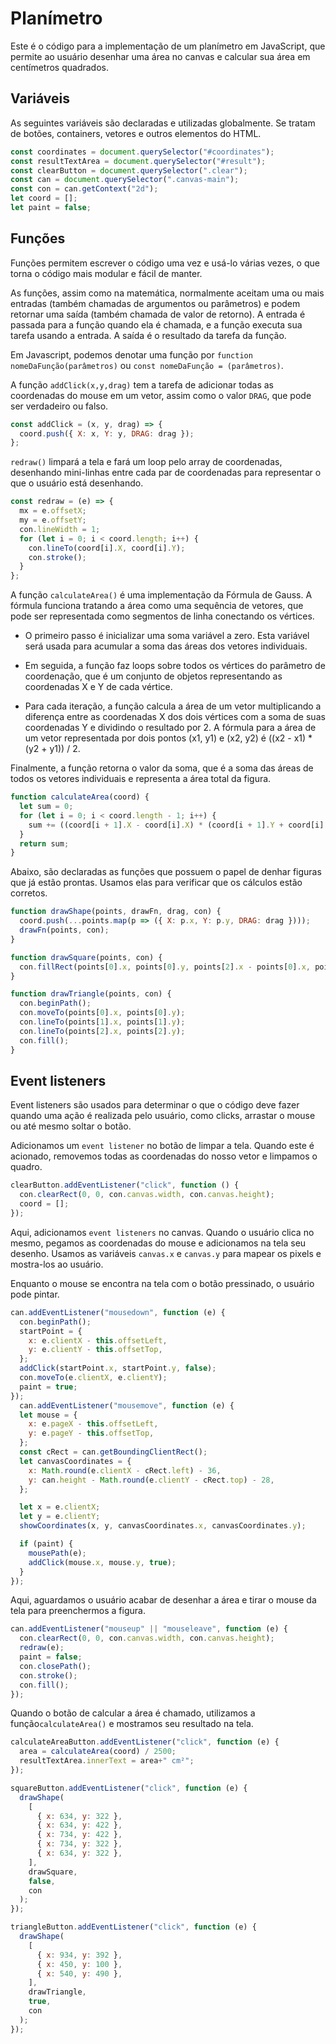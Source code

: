 # Planímetro

Este é o código para a implementação de um planímetro em JavaScript, que permite ao usuário desenhar uma área no canvas e calcular sua área em centímetros quadrados.

## Variáveis

As seguintes variáveis são declaradas e utilizadas globalmente. Se tratam de botões, containers, vetores e outros elementos do HTML.

```js
const coordinates = document.querySelector("#coordinates"); 
const resultTextArea = document.querySelector("#result");
const clearButton = document.querySelector(".clear");
const can = document.querySelector(".canvas-main");
const con = can.getContext("2d");
let coord = [];
let paint = false;
```
## Funções

Funções permitem escrever o código uma vez e usá-lo várias vezes, o que torna o código mais modular e fácil de manter.

As funções, assim como na matemática, normalmente aceitam uma ou mais entradas (também chamadas de argumentos ou parâmetros) e podem retornar uma saída (também chamada de valor de retorno). A entrada é passada para a função quando ela é chamada, e a função executa sua tarefa usando a entrada. A saída é o resultado da tarefa da função.

Em Javascript, podemos denotar uma função por `function nomeDaFunção(parâmetros)` ou `const nomeDaFunção = (parâmetros)`.

A função `addClick(x,y,drag)` tem a tarefa de adicionar todas as coordenadas do mouse em um vetor, assim como o valor `DRAG`, que pode ser verdadeiro ou falso.

```js
const addClick = (x, y, drag) => {
  coord.push({ X: x, Y: y, DRAG: drag });
};
```

`redraw()` limpará a tela e fará um loop pelo array de coordenadas, desenhando mini-linhas entre cada par de coordenadas para representar o que o usuário está desenhando.

```js
const redraw = (e) => {
  mx = e.offsetX;
  my = e.offsetY;
  con.lineWidth = 1;
  for (let i = 0; i < coord.length; i++) {
    con.lineTo(coord[i].X, coord[i].Y);
    con.stroke();
  }
};
```
A função `calculateArea()` é uma implementação da Fórmula de Gauss. A fórmula funciona tratando a área como uma sequência de vetores, que pode ser representada como segmentos de linha conectando os vértices.

- O primeiro passo é inicializar uma soma variável a zero. Esta variável será usada para acumular a soma das áreas dos vetores individuais.

- Em seguida, a função faz loops sobre todos os vértices do parâmetro de coordenação, que é um conjunto de objetos representando as coordenadas X e Y de cada vértice.

- Para cada iteração, a função calcula a área de um vetor multiplicando a diferença entre as coordenadas X dos dois vértices com a soma de suas coordenadas Y e dividindo o resultado por 2. A fórmula para a área de um vetor representada por dois pontos (x1, y1) e (x2, y2) é ((x2 - x1) * (y2 + y1)) / 2.

Finalmente, a função retorna o valor da soma, que é a soma das áreas de todos os vetores individuais e representa a área total da figura.

```js
function calculateArea(coord) {
  let sum = 0;
  for (let i = 0; i < coord.length - 1; i++) {
    sum += ((coord[i + 1].X - coord[i].X) * (coord[i + 1].Y + coord[i].Y)) / 2;
  }
  return sum;
}
```

Abaixo, são declaradas as funções que possuem o papel de denhar figuras que já estão prontas. Usamos elas para verificar que os cálculos estão corretos.

```js
function drawShape(points, drawFn, drag, con) {
  coord.push(...points.map(p => ({ X: p.x, Y: p.y, DRAG: drag })));
  drawFn(points, con);
}

function drawSquare(points, con) {
  con.fillRect(points[0].x, points[0].y, points[2].x - points[0].x, points[2].y - points[0].y);
}

function drawTriangle(points, con) {
  con.beginPath();
  con.moveTo(points[0].x, points[0].y);
  con.lineTo(points[1].x, points[1].y);
  con.lineTo(points[2].x, points[2].y);
  con.fill();
}
```

## Event listeners

Event listeners são usados para determinar o que o código deve fazer quando uma ação é realizada pelo usuário, como clicks, arrastar o mouse ou até mesmo soltar o botão.

Adicionamos um `event listener` no botão de limpar a tela. Quando este é acionado, removemos todas as coordenadas do nosso vetor e limpamos o quadro.

```js
clearButton.addEventListener("click", function () {
  con.clearRect(0, 0, con.canvas.width, con.canvas.height);
  coord = [];
});

```

Aqui, adicionamos `event listeners` no canvas. Quando o usuário clica no mesmo, pegamos as coordenadas do mouse e adicionamos na tela seu desenho. Usamos as variáveis `canvas.x` e `canvas.y` para mapear os pixels e mostra-los ao usuário.

Enquanto o mouse se encontra na tela com o botão pressinado, o usuário pode pintar.

```js
can.addEventListener("mousedown", function (e) {
  con.beginPath();
  startPoint = {
    x: e.clientX - this.offsetLeft,
    y: e.clientY - this.offsetTop,
  };
  addClick(startPoint.x, startPoint.y, false);
  con.moveTo(e.clientX, e.clientY);
  paint = true;
});
  can.addEventListener("mousemove", function (e) {
  let mouse = {
    x: e.pageX - this.offsetLeft,
    y: e.pageY - this.offsetTop,
  };
  const cRect = can.getBoundingClientRect();
  let canvasCoordinates = {
    x: Math.round(e.clientX - cRect.left) - 36,
    y: can.height - Math.round(e.clientY - cRect.top) - 28,
  };

  let x = e.clientX;
  let y = e.clientY;
  showCoordinates(x, y, canvasCoordinates.x, canvasCoordinates.y);

  if (paint) {
    mousePath(e);
    addClick(mouse.x, mouse.y, true);
  }
});

```

Aqui, aguardamos o usuário acabar de desenhar a área e tirar o mouse da tela para preenchermos a figura.

```js
can.addEventListener("mouseup" || "mouseleave", function (e) {
  con.clearRect(0, 0, con.canvas.width, con.canvas.height);
  redraw(e);
  paint = false;
  con.closePath();
  con.stroke();
  con.fill();
});
```
Quando o botão de calcular a área é chamado, utilizamos a função`calculateArea()` e mostramos seu resultado na tela. 

```js
calculateAreaButton.addEventListener("click", function (e) {
  area = calculateArea(coord) / 2500;
  resultTextArea.innerText = area+" cm²";
});
```
```js
squareButton.addEventListener("click", function (e) {
  drawShape(
    [
      { x: 634, y: 322 },
      { x: 634, y: 422 },
      { x: 734, y: 422 },
      { x: 734, y: 322 },
      { x: 634, y: 322 },
    ],
    drawSquare,
    false,
    con
  );
});

triangleButton.addEventListener("click", function (e) {
  drawShape(
    [
      { x: 934, y: 392 },
      { x: 450, y: 100 },
      { x: 540, y: 490 },
    ],
    drawTriangle,
    true,
    con
  );
});
```
